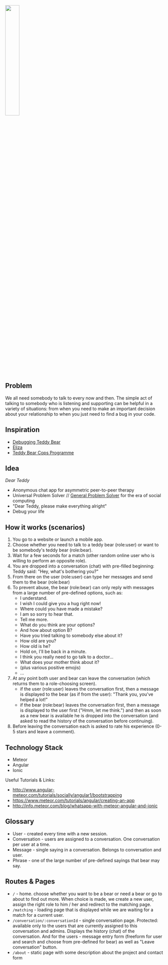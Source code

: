 <img src="https://cdn.rawgit.com/GeorgeStrakhov/dearteddy/master/branding/dearteddy.svg" width="30%" />

## Problem

We all need somebody to talk to every now and then. The simple act of talking to somebody who is listening and supporting can be helpful in a variety of situations: from when you need to make an important decision about your relationship to when you just need to find a bug in your code.

## Inspiration

* [Debugging Teddy Bear](http://story.fund/post/114720918282/debugging-teddy-bear)
* [Eliza](https://en.wikipedia.org/wiki/ELIZA)
* [Teddy Bear Cops Programme](https://en.wikipedia.org/wiki/Teddy_bear#Teddy_Bear_Cops_program) 

## Idea

*Dear Teddy*

* Anonymous chat app for asymmetric peer-to-peer therapy
* Universal Problem Solver // [General Problem Solver](https://en.wikipedia.org/wiki/General_Problem_Solver) for the era of social computing
* "Dear Teddy, please make everything alright"
* Debug your life

## How it works (scenarios)

1. You go to a website or launch a mobile app.
2. Choose whether you need to talk to a teddy bear (role:user) or want to be somebody's teddy bear (role:bear).
3. Wait for a few seconds for a match (other random online user who is willing to perform an opposite role).
4. You are dropped into a conversation (chat) with pre-filled beginning: Teddy said: "Hey, what's bothering you?"
5. From there on the user (role:user) can type her messages and send them to the bear (role:bear)
6. To prevent abuse, the bear (role:bear) can only reply with messages from a large number of pre-defined options, such as:
    * I understand.
    * I wish I could give you a hug right now!
    * Where could you have made a mistake?
    * I am so sorry to hear that.
    * Tell me more.
    * What do you think are your options?
    * And how about option B?
    * Have you tried talking to somebody else about it?
    * How old are you?
    * How old is he?
    * Hold on, I'll be back in a minute.
    * I think you really need to go talk to a doctor...
    * What does your mother think about it?
    * (plus various positive emojis)
    * ...
7. At any point both user and bear can leave the conversation (which returns them to a role-choosing screen).
    * if  the user (role:user) leaves the conversation first, then a message is displayed to the bear (as if from the user): "Thank you, you've helped a lot!"
    * if the bear (role:bear) leaves the conversation first, then a message is displayed to the user first ("Hmm, let me think.") and then as soon as a new bear is available he is dropped into the conversation (and asked to read the history of the conversation before continuing).
8. Before leaving the conversation each is asked to rate his experience (0-5 stars and leave a comment).

## Technology Stack

* Meteor
* Angular
* Ionic

Useful Tutorials & Links:

* http://www.angular-meteor.com/tutorials/socially/angular1/bootstrapping
* https://www.meteor.com/tutorials/angular/creating-an-app
* http://info.meteor.com/blog/whatsapp-with-meteor-angular-and-ionic

## Glossary

* User - created every time with a new session.
* Conversation - users are assigned to a conversation. One conversation per user at a time.
* Message - single saying in a conversation. Belongs to conversation and user.
* Phrase - one of the large number of pre-defined sayings that bear may say.

## Routes & Pages

* `/` - home. choose whether you want to be a bear or need a bear or go to about to find out more. When choice is made, we create a new user, assign the right role to him / her and redirect to the matching page.
* `/matching` - loading page that is displayed while we are waiting for a match for a current user.
* `/conversation/:conversationId` - single conversation page. Protected: available only to the users that are currently assigned to this conversation and admins. Displays the history (chat) of the conversation. And for the users - message entry form (freeform for user and search and choose from pre-defined for bear) as well as "Leave conversation" button.
* `/about` - static page with some description about the project and contact form
